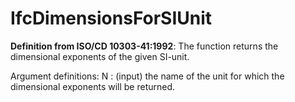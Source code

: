 # IfcDimensionsForSIUnit

**Definition from ISO/CD 10303-41:1992**: The function returns the dimensional exponents of the given SI-unit.

Argument definitions:
N : (input) the name of the unit for which the dimensional exponents will be returned.
